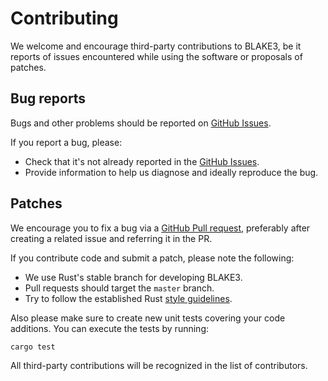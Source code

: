 # Contributing

We welcome and encourage third-party contributions to BLAKE3, be it reports of issues encountered while using the software or proposals of patches.

## Bug reports

Bugs and other problems should be reported on [GitHub Issues](https://github.com/BLAKE3/BLAKE3/issues).

If you report a bug, please:

* Check that it's not already reported in the [GitHub Issues](https://github.com/BLAKE3/BLAKE3/issues).
* Provide information to help us diagnose and ideally reproduce the bug.

## Patches

We encourage you to fix a bug via a [GitHub Pull request](https://github.com/BLAKE3/BLAKE3/pulls), preferably after creating a related issue and referring it in the PR.

If you contribute code and submit a patch, please note the following:

* We use Rust's stable branch for developing BLAKE3.
* Pull requests should target the `master` branch.
* Try to follow the established Rust [style guidelines](https://doc.rust-lang.org/1.0.0/style/).

Also please make sure to create new unit tests covering your code additions. You can execute the tests by running:

```bash
cargo test
```

All third-party contributions will be recognized in the list of contributors.

